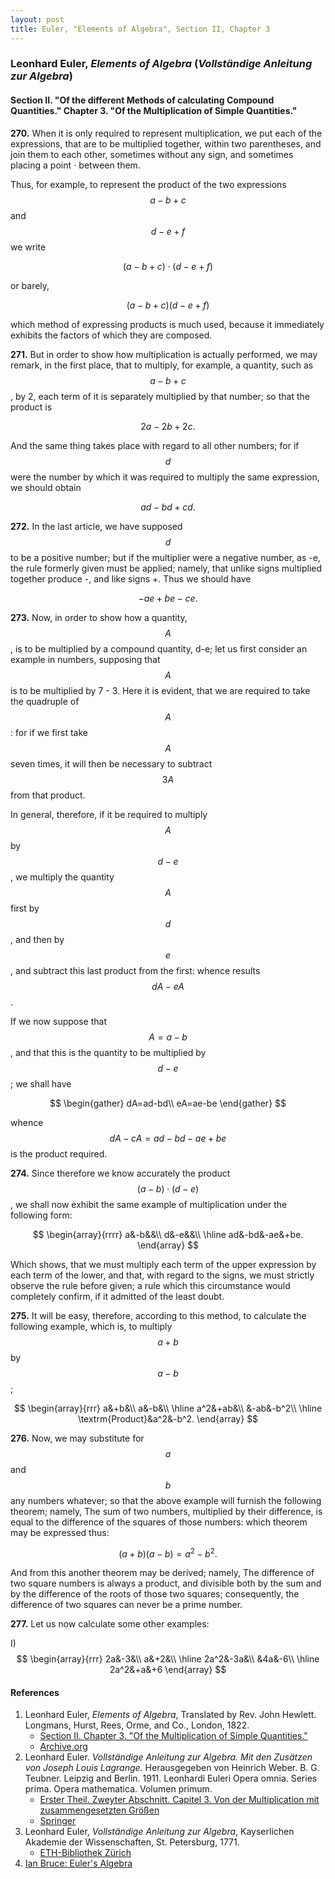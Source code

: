```yaml
---
layout: post
title: Euler, "Elements of Algebra", Section II, Chapter 3
---
```


### Leonhard Euler, *Elements of Algebra* (*Vollständige Anleitung zur Algebra*)

#### Section II. "Of the different Methods of calculating Compound Quantities." Chapter 3. "Of the Multiplication of Simple Quantities."

**270.** When it is only required to represent multiplication, we put each of the
expressions, that are to be multiplied together, within two parentheses, and join them to each other, sometimes without any sign, and sometimes placing a point ⋅ between them.

Thus, for example, to represent the product of the two expressions $$a-b+c$$
and $$d-e+f$$ we write

$$(a-b+c) \cdot (d-e+f)$$

or barely,

$$(a - b + c) (d-e+f)$$

which method of expressing products is much used, because it immediately exhibits
the factors of which they are composed.

**271.** But in order to show how multiplication is actually performed, we may remark,
in the first place, that to multiply, for example, a quantity, such
as $$a-b+c$$, by 2, each term of it is separately multiplied by that number;
so that the product is

$$2a-2b+2c.$$

And the same thing takes place with regard to all other
numbers; for if $$d$$ were the number by which it was required
to multiply the same expression, we should obtain

$$ad-bd+cd.$$

**272.** In the last article, we have supposed $$d$$ to be a
positive number; but if the multiplier were a negative number,
as -e, the rule formerly given must be applied; namely,
that unlike signs multiplied together produce -, and like
signs +. Thus we should have

$$-ae+be-ce.$$

**273.** Now, in order to show how a quantity, $$A$$, is to be
multiplied by a compound quantity, d-e; let us first consider an example in numbers, supposing that $$A$$ is to be multiplied by 7 - 3. Here it is evident, that we are required
to take the quadruple of $$A$$: for if we first take $$A$$ seven
times, it will then be necessary to subtract $$3A$$ from that
product.

In general, therefore, if it be required to multiply $$A$$
by $$d-e$$, we multiply the quantity $$A$$ first by $$d$$,
and then by $$e$$, and subtract this last product from the
first: whence results $$dA-eA$$.

If we now suppose that $$A=a-b$$, and that this is the quantity
to be multiplied by $$d-e$$; we shall have

$$
\begin{gather}
dA=ad-bd\\
eA=ae-be
\end{gather}
$$

whence $$dA-cA=ad-bd-ae+be$$ is the product required.

**274.** Since therefore we know accurately the product
$$(a-b)\cdot (d-e)$$, we shall now exhibit the same example
of multiplication under the following form:

$$
\begin{array}{rrrr}
a&-b&&\\
d&-e&&\\
\hline
ad&-bd&-ae&+be.
\end{array}
$$

Which shows, that we must multiply each term of the upper
expression by each term of the lower, and that, with regard
to the signs, we must strictly observe the rule before given;
a rule which this circumstance would completely confirm, if
it admitted of the least doubt.

**275.** It will be easy, therefore, according to this method,
to calculate the following example, which is, to multiply
$$a+b$$ by $$a-b$$;

$$
\begin{array}{rrr}
a&+b&\\
a&-b&\\
\hline
a^2&+ab&\\
&-ab&-b^2\\
\hline
\textrm{Product}&a^2&-b^2.
\end{array}
$$

**276.** Now, we may substitute for $$a$$ and $$b$$ any numbers
whatever; so that the above example will furnish the following theorem; namely,
The sum of two numbers, multiplied
by their difference, is equal to the difference of the squares
of those numbers: which theorem may be expressed thus:

$$(a+b)(a-b)=a^2-b^2.$$

And from this another theorem may be derived; namely,
The difference of two square numbers is always a product,
and divisible both by the sum and by the difference of the
roots of those two squares; consequently, the difference of
two squares can never be a prime number.

**277.** Let us now calculate some other examples:

I) $$
\begin{array}{rrr}
2a&-3&\\
a&+2&\\
\hline
2a^2&-3a&\\
&4a&-6\\
\hline
2a^2&+a&+6
\end{array}
$$


#### References

1. Leonhard Euler, *Elements of Algebra*, Translated by Rev. John Hewlett. Longmans, Hurst, Rees, Orme, and Co., London, 1822.
    - [Section II. Chapter 3. "Of the Multiplication of Simple Quantities."](/assets/euler/en/II-3.pdf)
    - [Archive.org](https://archive.org/details/elementsofalgebr00euleuoft/)
2. Leonhard Euler. *Vollständige Anleitung zur Algebra. Mit den Zusätzen von Joseph Louis Lagrange.* Herausgegeben von Heinrich Weber. B. G. Teubner. Leipzig and Berlin. 1911. Leonhardi Euleri Opera omnia. Series prima. Opera mathematica. Volumen primum.
    - [Erster Theil. Zweyter Abschnitt. Capitel 3. Von der Multiplication mit zusammengesetzten Größen](/assets/euler/de/I-II-3.pdf)
    - [Springer](https://link.springer.com/book/9783764314002)
3. Leonhard Euler, *Vollständige Anleitung zur Algebra*, Kayserlichen Akademie der Wissenschaften, St. Petersburg, 1771.
    - [ETH-Bibliothek Zürich](https://doi.org/10.3931/e-rara-9093)
4. [Ian Bruce: Euler's Algebra](https://www.17centurymaths.com/contents/euleralgebra.htm)